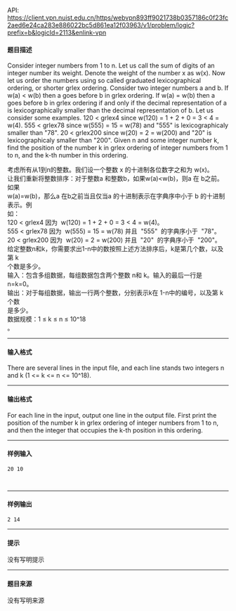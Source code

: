 API: https://client.vpn.nuist.edu.cn/https/webvpn893ff9021738b0357186c0f23fc2aed6e24ca283e886022bc5d861ea12f03963/v1/problem/logic?prefix=b&logicId=2113&enlink-vpn

#### 题目描述

Consider integer numbers from 1 to n. Let us call the sum of digits of an integer number its weight. Denote the weight of the number x as w(x). Now let us order the numbers using so called graduated lexicographical ordering, or shorter grlex ordering. Consider two integer numbers a and b. If w(a) < w(b) then a goes before b in grlex ordering. If w(a) = w(b) then a goes before b in grlex ordering if and only if the decimal representation of a is lexicographically smaller than the decimal representation of b. Let us consider some examples. 120 < grlex4 since w(120) = 1 + 2 + 0 = 3 < 4 = w(4). 555 < grlex78 since w(555) = 15 = w(78) and "555" is lexicographicaly smaller than "78". 20 < grlex200 since w(20) = 2 = w(200) and "20" is lexicographicaly smaller than "200". Given n and some integer number k, find the position of the number k in grlex ordering of integer numbers from 1 to n, and the k-th number in this ordering.

考虑所有从1到n的整数。我们设一个整数 x 的十进制各位数字之和为 w(x)。  
让我们重新将整数排序：对于整数a 和整数b，如果w(a)<w(b)，则a 在 b之前。如果  
w(a)=w(b)，那么a 在b之前当且仅当a 的十进制表示在字典序中小于 b 的十进制表示。例  
如：  
120 < grlex4 因为  w(120) = 1 + 2 + 0 = 3 < 4 = w(4)。  
555 < grlex78 因为  w(555) = 15 = w(78) 并且  "555"  的字典序小于  "78"。  
20 < grlex200 因为  w(20) = 2 = w(200) 并且  "20"  的字典序小于  "200"。  
给定整数n和k，你需要求出1-n中的数按照上述方法排序后，k是第几个数，以及第 k  
个数是多少。  
输入：包含多组数据，每组数据包含两个整数 n和 k。输入的最后一行是 n=k=0。  
输出：对于每组数据，输出一行两个整数，分别表示k在 1-n中的编号，以及第 k个数  
是多少。  
数据规模：1 ≤ k ≤ n ≤ 10^18  
。

---

#### 输入格式

There are several lines in the input file, and each line stands two integers n and k (1 <= k <= n <= 10^18).

---

#### 输出格式

For each line in the input, output one line in the output file. First print the position of the number k in grlex ordering of integer numbers from 1 to n, and then the integer that occupies the k-th position in this ordering.

---

#### 样例输入
```
20 10



```

---

#### 样例输出
```
2 14

```

---

#### 提示

没有写明提示

---

#### 题目来源

没有写明来源